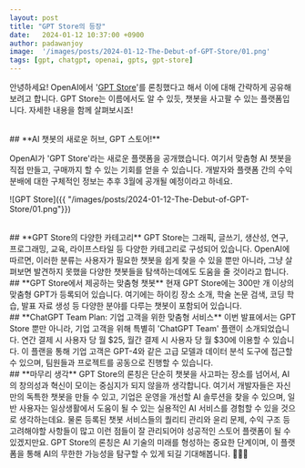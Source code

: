 ```yaml
---
layout: post
title: "GPT Store의 등장"
date:   2024-01-12 10:37:00 +0900
author: padawanjoy
image:  '/images/posts/2024-01-12-The-Debut-of-GPT-Store/01.png'
tags: [gpt, chatgpt, openai, gpts, gpt-store]
---
```


안녕하세요! OpenAI에서 '[GPT Store](https://openai.com/blog/introducing-the-gpt-store)'를 론칭했다고 해서 이에 대해 간략하게 공유해보려고 합니다. GPT Store는 이름에서도 알 수 있듯, 챗봇을 사고팔 수 있는 플랫폼입니다. 자세한 내용을 함께 살펴보시죠!


<br>
## **AI 챗봇의 새로운 허브, GPT 스토어!**

OpenAI가 'GPT Store'라는 새로운 플랫폼을 공개했습니다. 여기서 맞춤형 AI 챗봇을 직접 만들고, 구매까지 할 수 있는 기회를 얻을 수 있습니다. 개발자와 플랫폼 간의 수익 분배에 대한 구체적인 정보는 추후 3월에 공개될 예정이라고 하네요.

![GPT Store]({{ "/images/posts/2024-01-12-The-Debut-of-GPT-Store/01.png"}})

<br>
## **GPT Store의 다양한 카테고리**
GPT Store는 그래픽, 글쓰기, 생산성, 연구, 프로그래밍, 교육, 라이프스타일 등 다양한 카테고리로 구성되어 있습니다. OpenAI에 따르면, 이러한 분류는 사용자가 필요한 챗봇을 쉽게 찾을 수 있을 뿐만 아니라, 그냥 살펴보면 발견하지 못했을 다양한 챗봇들을 탐색하는데에도 도움을 줄 것이라고 합니다.

<br>
## **GPT Store에서 제공하는 맞춤형 챗봇**
현재 GPT Store에는 300만 개 이상의 맞춤형 GPT가 등록되어 있습니다. 여기에는 하이킹 장소 소개, 학술 논문 검색, 코딩 학습, 발표 자료 생성 등 다양한 분야를 다루는 챗봇이 포함되어 있습니다.

<br>
## **ChatGPT Team Plan: 기업 고객을 위한 맞춤형 서비스**
이번 발표에서는 GPT Store 뿐만 아니라, 기업 고객을 위해 특별히 'ChatGPT Team' 플랜이 소개되었습니다. 연간 결제 시 사용자 당 월 $25, 월간 결제 시 사용자 당 월 $30에 이용할 수 있습니다. 이 플랜을 통해 기업 고객은 GPT-4와 같은 고급 모델과 데이터 분석 도구에 접근할 수 있으며, 팀원들과 프로젝트를 공동으로 진행할 수 있습니다.

<br>
## **마무리 생각**
GPT Store의 론칭은 단순히 챗봇을 사고파는 장소를 넘어서, AI의 창의성과 혁신이 모이는 중심지가 되지 않을까 생각합니다. 여기서 개발자들은 자신만의 독특한 챗봇을 만들 수 있고, 기업은 운영을 개선할 AI 솔루션을 찾을 수 있으며, 일반 사용자는 일상생활에서 도움이 될 수 있는 실용적인 AI 서비스를 경험할 수 있을 것으로 생각하는데요. 물론 등록된 챗봇 서비스들의 퀄리티 관리와 윤리 문제, 수익 구조 등 고려해야할 사항들이 많고 이런 점들이 잘 관리되어야 성공적인 스토어 플랫폼이 될 수 있겠지만요. GPT Store의 론칭은 AI 기술의 미래를 형성하는 중요한 단계이며, 이 플랫폼을 통해 AI의 무한한 가능성을 탐구할 수 있게 되길 기대해봅니다. 🚀🤖🌟